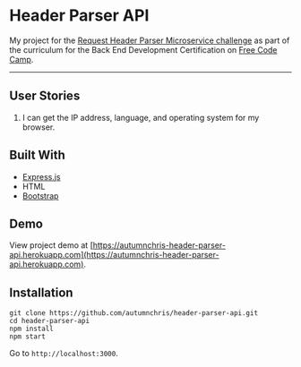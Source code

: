 # Header Parser API

My project for the [Request Header Parser Microservice challenge](https://www.freecodecamp.org/challenges/request-header-parser-microservice) as part of the curriculum for the Back End Development Certification on [Free Code Camp](https://www.freecodecamp.org).

---

## User Stories
1. I can get the IP address, language, and operating system for my browser.

## Built With
* [Express.js](https://expressjs.com)
* HTML
* [Bootstrap](https://getbootstrap.com)

## Demo

View project demo at [https://autumnchris-header-parser-api.herokuapp.com](https://autumnchris-header-parser-api.herokuapp.com).

## Installation

```
git clone https://github.com/autumnchris/header-parser-api.git
cd header-parser-api
npm install
npm start
```

Go to `http://localhost:3000`.
